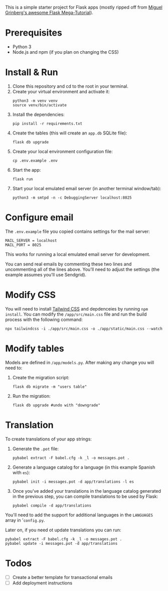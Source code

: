 This is a simple starter project for Flask apps (mostly ripped off from [Miguel Grinberg's awesome Flask Mega-Tutorial](https://blog.miguelgrinberg.com/post/the-flask-mega-tutorial-part-i-hello-world)).

# Prerequisites

- Python 3
- Node.js and npm (if you plan on changing the CSS)

# Install & Run

1. Clone this repository and cd to the root in your terminal.
2. Create your virtual environment and activate it:
    ```
    python3 -m venv venv
    source venv/bin/activate
    ```
3. Install the dependencies:
    ```
    pip install -r requirements.txt 
    ```
4. Create the tables (this will create an `app.db` SQLite file):
    ```
    flask db upgrade
    ```
5. Create your local environment configuration file:
    ```
    cp .env.example .env
    ```
6. Start the app:
    ```
    flask run
    ```
7. Start your local emulated email server (in another terminal window/tab):
    ```
    python3 -m smtpd -n -c DebuggingServer localhost:8025
    ```

# Configure email

The `.env.example` file you copied contains settings for the mail server:

```
MAIL_SERVER = localhost
MAIL_PORT = 8025
```

This works for running a local emulated email server for development.

You can send real emails by commenting these two lines and uncommenting all of the lines above. You'll need to adjust the settings (the example assumes you'll use Sendgrid).

# Modify CSS

You will need to install [Tailwind CSS](https://tailwindcss.com/) and depdenceies by running `npm install`. You can modify the `/app/src/main.css` file and run the build process with the following command:

```
npx tailwindcss -i ./app/src/main.css -o ./app/static/main.css --watch
```

# Modify tables

Models are defined in `/app/models.py`. After making any change you will need to:

1. Create the migration script:
    ```
    flask db migrate -m "users table"
    ```
2. Run the migration:
    ```
    flask db upgrade #undo with "downgrade"
    ```

# Translation

To create translations of your app strings:

1. Generate the `.pot` file:
    ```
    pybabel extract -F babel.cfg -k _l -o messages.pot .
    ```
2. Generate a language catalog for a language (in this example Spanish with `es`):
    ```
    pybabel init -i messages.pot -d app/translations -l es
    ```
3. Once you've added your translations in the language catalog generated in the previous step, you can compile translations to be used by Flask:
    ```
    pybabel compile -d app/translations
    ```

You'll need to add the support for additional languages in the `LANGUAGES` array in '`config.py`.

Later on, if you need ot update translations you can run: 

```
pybabel extract -F babel.cfg -k _l -o messages.pot .
pybabel update -i messages.pot -d app/translations
```

# Todos

- [ ] Create a better template for transactional emails
- [ ] Add deployment instructions
